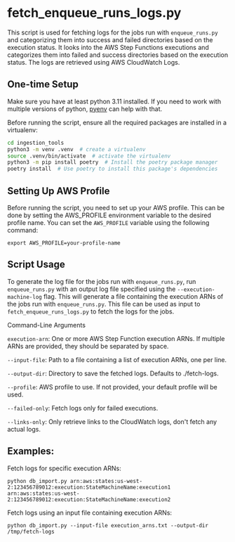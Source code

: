 # fetch_enqueue_runs_logs.py

This script is used for fetching logs for the jobs run with `enqueue_runs.py` and categorizing them into success and failed directories based on the execution status. It looks into the AWS Step Functions executions and categorizes them into failed and success directories based on the execution status. The logs are retrieved using AWS CloudWatch Logs.

## One-time Setup
Make sure you have at least python 3.11 installed. If you need to work with multiple versions of python, [pyenv](https://github.com/pyenv/pyenv) can help with that.

Before running the script, ensure all the required packages are installed in a virtualenv:
```bash
cd ingestion_tools
python3 -m venv .venv  # create a virtualenv
source .venv/bin/activate  # activate the virtualenv
python3 -m pip install poetry  # Install the poetry package manager
poetry install  # Use poetry to install this package's dependencies
```

## Setting Up AWS Profile
Before running the script, you need to set up your AWS profile. This can be done by setting the AWS_PROFILE environment variable to the desired profile name. You can set the `AWS_PROFILE` variable using the following command:

`export AWS_PROFILE=your-profile-name`

## Script Usage
To generate the log file for the jobs run with `enqueue_runs.py`, run `enqueue_runs.py` with an output log file specified using the `--execution-machine-log` flag. This will generate a file containing the execution ARNs of the jobs run with `enqueue_runs.py`. This file can be used as input to `fetch_enqueue_runs_logs.py` to fetch the logs for the jobs.

Command-Line Arguments

`execution-arn`: One or more AWS Step Function execution ARNs. If multiple ARNs are provided, they should be separated by space.

`--input-file`: Path to a file containing a list of execution ARNs, one per line.

`--output-dir`: Directory to save the fetched logs. Defaults to ./fetch-logs.

`--profile`: AWS profile to use. If not provided, your default profile will be used.

`--failed-only`: Fetch logs only for failed executions.

`--links-only`: Only retrieve links to the CloudWatch logs, don't fetch any actual logs.

## Examples:

Fetch logs for specific execution ARNs:

`python db_import.py arn:aws:states:us-west-2:123456789012:execution:StateMachineName:execution1 arn:aws:states:us-west-2:123456789012:execution:StateMachineName:execution2`

Fetch logs using an input file containing execution ARNs:

`python db_import.py --input-file execution_arns.txt --output-dir /tmp/fetch-logs`

